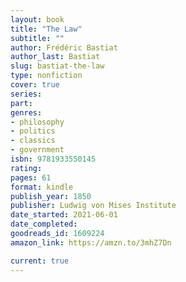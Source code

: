 ```yaml
---
layout: book
title: "The Law"
subtitle: ""
author: Frédéric Bastiat
author_last: Bastiat
slug: bastiat-the-law
type: nonfiction
cover: true
series: 
part: 
genres:
- philosophy
- politics
- classics
- government
isbn: 9781933550145
rating: 
pages: 61
format: kindle
publish_year: 1850
publisher: Ludwig von Mises Institute
date_started: 2021-06-01
date_completed: 
goodreads_id: 1609224
amazon_link: https://amzn.to/3mhZ7Dn

current: true
---
```

